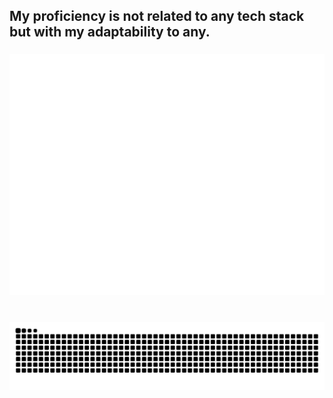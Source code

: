 <h2 align="left">My proficiency is not related to any tech stack but with my adaptability to any.</h2>

###
![Metrics](/github-metrics.svg)
###

<br clear="both">
<img src="https://raw.githubusercontent.com/RbMo7/RbMo7/output/snake.svg" alt="Snake animation" />

###
